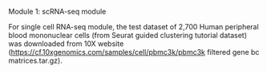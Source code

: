 Module 1: scRNA-seq module

For single cell RNA-seq module, the test dataset of 2,700 Human peripheral blood mononuclear cells (from Seurat guided clustering tutorial dataset) was downloaded from 10X website (https://cf.10xgenomics.com/samples/cell/pbmc3k/pbmc3k filtered gene bc matrices.tar.gz).
